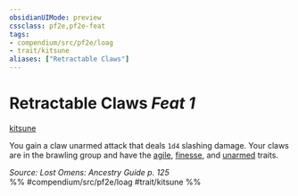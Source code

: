 ```yaml
---
obsidianUIMode: preview
cssclass: pf2e,pf2e-feat
tags:
- compendium/src/pf2e/loag
- trait/kitsune
aliases: ["Retractable Claws"]
---
```

# Retractable Claws  *Feat 1*  
[kitsune](kitsune-loag.md "Kitsune Ancestry & Heritage Trait")  


You gain a claw unarmed attack that deals `1d4` slashing damage. Your claws are in the brawling group and have the [agile](agile.md "Agile Weapon Trait"), [finesse](finesse.md "Finesse Weapon Trait"), and [unarmed](unarmed.md "Unarmed Weapon Trait") traits.

*Source: Lost Omens: Ancestry Guide p. 125*  
%% #compendium/src/pf2e/loag #trait/kitsune %%